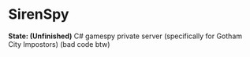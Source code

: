 # SirenSpy 
**State: (Unfinished)**
C# gamespy private server (specifically for Gotham City Impostors)
(bad code btw)
